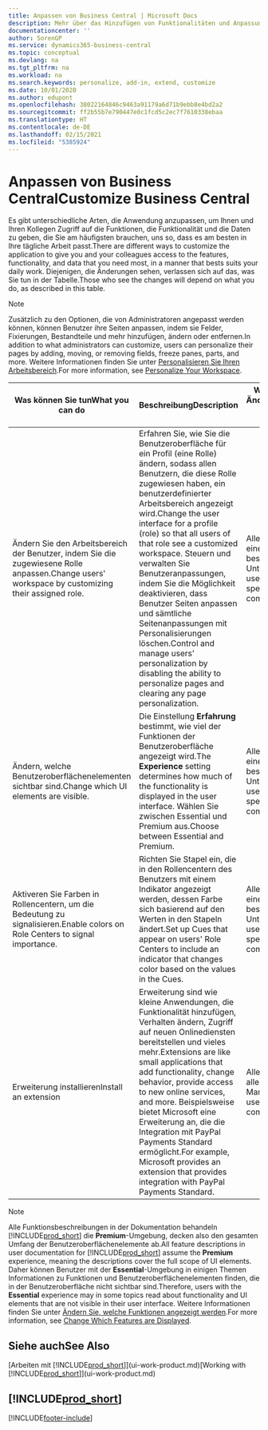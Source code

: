 ```yaml
---
title: Anpassen von Business Central | Microsoft Docs
description: Mehr über das Hinzufügen von Funktionalitäten und Anpassungen in Business Central.
documentationcenter: ''
author: SorenGP
ms.service: dynamics365-business-central
ms.topic: conceptual
ms.devlang: na
ms.tgt_pltfrm: na
ms.workload: na
ms.search.keywords: personalize, add-in, extend, customize
ms.date: 10/01/2020
ms.author: edupont
ms.openlocfilehash: 38022164846c9463a91179a6d71b9ebb8e4bd2a2
ms.sourcegitcommit: ff2b55b7e790447e0c1fcd5c2ec7f7610338ebaa
ms.translationtype: HT
ms.contentlocale: de-DE
ms.lasthandoff: 02/15/2021
ms.locfileid: "5385924"
---
```

# <a name="customize-business-central"></a><span data-ttu-id="c21f5-103">Anpassen von Business Central</span><span class="sxs-lookup"><span data-stu-id="c21f5-103">Customize Business Central</span></span>
<span data-ttu-id="c21f5-104">Es gibt unterschiedliche Arten, die Anwendung anzupassen, um Ihnen und Ihren Kollegen Zugriff auf die Funktionen, die Funktionalität und die Daten zu geben, die Sie am häufigsten brauchen, uns so, dass es am besten in Ihre tägliche Arbeit passt.</span><span class="sxs-lookup"><span data-stu-id="c21f5-104">There are different ways to customize the application to give you and your colleagues access to the features, functionality, and data that you need most, in a manner that bests suits your daily work.</span></span> <span data-ttu-id="c21f5-105">Diejenigen, die Änderungen sehen, verlassen sich auf das, was Sie tun in der Tabelle.</span><span class="sxs-lookup"><span data-stu-id="c21f5-105">Those who see the changes will depend on what you do, as described in this table.</span></span>

> [!NOTE]
> <span data-ttu-id="c21f5-106">Zusätzlich zu den Optionen, die von Administratoren angepasst werden können, können Benutzer ihre Seiten anpassen, indem sie Felder, Fixierungen, Bestandteile und mehr hinzufügen, ändern oder entfernen.</span><span class="sxs-lookup"><span data-stu-id="c21f5-106">In addition to what administrators can customize, users can personalize their pages by adding, moving, or removing fields, freeze panes, parts, and more.</span></span> <span data-ttu-id="c21f5-107">Weitere Informationen finden Sie unter [Personalisieren Sie Ihren Arbeitsbereich](ui-personalization-user.md).</span><span class="sxs-lookup"><span data-stu-id="c21f5-107">For more information, see [Personalize Your Workspace](ui-personalization-user.md).</span></span>

| <span data-ttu-id="c21f5-108">Was können Sie tun</span><span class="sxs-lookup"><span data-stu-id="c21f5-108">What you can do</span></span>    |  <span data-ttu-id="c21f5-109">Beschreibung</span><span class="sxs-lookup"><span data-stu-id="c21f5-109">Description</span></span>  |  <span data-ttu-id="c21f5-110">Wer sieht die Änderungen</span><span class="sxs-lookup"><span data-stu-id="c21f5-110">Who sees the changes</span></span>  |  <span data-ttu-id="c21f5-111">Weitere Informationen</span><span class="sxs-lookup"><span data-stu-id="c21f5-111">More information</span></span>  |
|-----|---------------|---------|-------|
|<span data-ttu-id="c21f5-112">Ändern Sie den Arbeitsbereich der Benutzer, indem Sie die zugewiesene Rolle anpassen.</span><span class="sxs-lookup"><span data-stu-id="c21f5-112">Change users' workspace by customizing their assigned role.</span></span>|<span data-ttu-id="c21f5-113">Erfahren Sie, wie Sie die Benutzeroberfläche für ein Profil (eine Rolle) ändern, sodass allen Benutzern, die diese Rolle zugewiesen haben, ein benutzerdefinierter Arbeitsbereich angezeigt wird.</span><span class="sxs-lookup"><span data-stu-id="c21f5-113">Change the user interface for a profile (role) so that all users of that role see a customized workspace.</span></span> <span data-ttu-id="c21f5-114">Steuern und verwalten Sie Benutzeranpassungen, indem Sie die Möglichkeit deaktivieren, dass Benutzer Seiten anpassen und sämtliche Seitenanpassungen mit Personalisierungen löschen.</span><span class="sxs-lookup"><span data-stu-id="c21f5-114">Control and manage users' personalization by disabling the ability to personalize pages and clearing any page personalization.</span></span>|<span data-ttu-id="c21f5-115">Alle Benutzer in einem bestimmten Unternehmen.</span><span class="sxs-lookup"><span data-stu-id="c21f5-115">All users in a specific company.</span></span>|[<span data-ttu-id="c21f5-116">Seiten für Profile anpassen</span><span class="sxs-lookup"><span data-stu-id="c21f5-116">Customize Pages for Profiles</span></span>](ui-personalization-manage.md)|
|<span data-ttu-id="c21f5-117">Ändern, welche Benutzeroberflächenelementen sichtbar sind.</span><span class="sxs-lookup"><span data-stu-id="c21f5-117">Change which UI elements are visible.</span></span>|<span data-ttu-id="c21f5-118">Die Einstellung **Erfahrung** bestimmt, wie viel der Funktionen der Benutzeroberfläche angezeigt wird.</span><span class="sxs-lookup"><span data-stu-id="c21f5-118">The **Experience** setting determines how much of the functionality is displayed in the user interface.</span></span> <span data-ttu-id="c21f5-119">Wählen Sie zwischen Essential und Premium aus.</span><span class="sxs-lookup"><span data-stu-id="c21f5-119">Choose between Essential and Premium.</span></span>|<span data-ttu-id="c21f5-120">Alle Benutzer in einem bestimmten Unternehmen.</span><span class="sxs-lookup"><span data-stu-id="c21f5-120">All users in a specific company.</span></span>|[<span data-ttu-id="c21f5-121">Funktionen, die angezeigt werden ändern</span><span class="sxs-lookup"><span data-stu-id="c21f5-121">Change Which Features are Displayed</span></span>](ui-experiences.md)|
|<span data-ttu-id="c21f5-122">Aktiveren Sie Farben in Rollencentern, um die Bedeutung zu signalisieren.</span><span class="sxs-lookup"><span data-stu-id="c21f5-122">Enable colors on Role Centers to signal importance.</span></span>|<span data-ttu-id="c21f5-123">Richten Sie Stapel ein, die in den Rollencentern des Benutzers mit einem Indikator angezeigt werden, dessen Farbe sich basierend auf den Werten in den Stapeln ändert.</span><span class="sxs-lookup"><span data-stu-id="c21f5-123">Set up Cues that appear on users' Role Centers to include an indicator that changes color based on the values in the Cues.</span></span>|<span data-ttu-id="c21f5-124">Alle Benutzer in einem bestimmten Unternehmen.</span><span class="sxs-lookup"><span data-stu-id="c21f5-124">All users in a specific company.</span></span>|[<span data-ttu-id="c21f5-125">Einrichten eines farbigen Indikators auf Stapeln des Rollencenters</span><span class="sxs-lookup"><span data-stu-id="c21f5-125">Set Up a Colored Indicator on Cues</span></span>](admin-how-set-up-colored-indicator-on-cues.md)|
|<span data-ttu-id="c21f5-126">Erweiterung installieren</span><span class="sxs-lookup"><span data-stu-id="c21f5-126">Install an extension</span></span>|<span data-ttu-id="c21f5-127">Erweiterung sind wie kleine Anwendungen, die Funktionalität hinzufügen, Verhalten ändern, Zugriff auf neuen Onlinediensten bereitstellen und vieles mehr.</span><span class="sxs-lookup"><span data-stu-id="c21f5-127">Extensions are like small applications that add functionality, change behavior, provide access to new online services, and more.</span></span> <span data-ttu-id="c21f5-128">Beispielsweise bietet Microsoft eine Erweiterung an, die die Integration mit PayPal Payments Standard ermöglicht.</span><span class="sxs-lookup"><span data-stu-id="c21f5-128">For example, Microsoft provides an extension that provides integration with PayPal Payments Standard.</span></span>|<span data-ttu-id="c21f5-129">Alle Benutzer in allen Mandanten.</span><span class="sxs-lookup"><span data-stu-id="c21f5-129">All users in all companies.</span></span>|[<span data-ttu-id="c21f5-130">Erweiterungen nutzen anpassen</span><span class="sxs-lookup"><span data-stu-id="c21f5-130">Customizing Using Extensions</span></span>](ui-extensions.md)|
> [!NOTE]
> <span data-ttu-id="c21f5-131">Alle Funktionsbeschreibungen in der Dokumentation behandeln [!INCLUDE[prod_short](includes/prod_short.md)] die **Premium**-Umgebung, decken also den gesamten Umfang der Benutzeroberflächenelemente ab.</span><span class="sxs-lookup"><span data-stu-id="c21f5-131">All feature descriptions in user documentation for [!INCLUDE[prod_short](includes/prod_short.md)] assume the **Premium** experience, meaning the descriptions cover the full scope of UI elements.</span></span> <span data-ttu-id="c21f5-132">Daher können Benutzer mit der **Essential**-Umgebung in einigen Themen Informationen zu Funktionen und Benutzeroberflächenelementen finden, die in der Benutzeroberfläche nicht sichtbar sind.</span><span class="sxs-lookup"><span data-stu-id="c21f5-132">Therefore, users with the **Essential** experience may in some topics read about functionality and UI elements that are not visible in their user interface.</span></span> <span data-ttu-id="c21f5-133">Weitere Informationen finden Sie unter [Ändern Sie, welche Funktionen angezeigt werden](ui-experiences.md).</span><span class="sxs-lookup"><span data-stu-id="c21f5-133">For more information, see [Change Which Features are Displayed](ui-experiences.md).</span></span>

## <a name="see-also"></a><span data-ttu-id="c21f5-134">Siehe auch</span><span class="sxs-lookup"><span data-stu-id="c21f5-134">See Also</span></span>
<span data-ttu-id="c21f5-135">[Arbeiten mit [!INCLUDE[prod_short](includes/prod_short.md)]](ui-work-product.md)</span><span class="sxs-lookup"><span data-stu-id="c21f5-135">[Working with [!INCLUDE[prod_short](includes/prod_short.md)]](ui-work-product.md)</span></span>  

## [!INCLUDE[prod_short](includes/free_trial_md.md)]  


[!INCLUDE[footer-include](includes/footer-banner.md)]